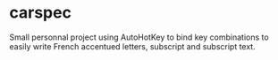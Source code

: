 # carspec

Small personnal project using AutoHotKey to bind key combinations to easily 
write French accentued letters, subscript and subscript text.
